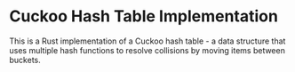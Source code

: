 # Cuckoo Hash Table Implementation

This is a Rust implementation of a Cuckoo hash table - a data structure that uses multiple hash functions to resolve collisions by moving items between buckets.